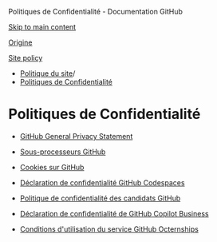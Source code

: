 Politiques de Confidentialité - Documentation GitHub

[Skip to main content](#main-content)

[Origine](/fr)

[Site policy](/fr/site-policy)

* [Politique du site](/fr/site-policy)/
* [Politiques de Confidentialité](/fr/site-policy/privacy-policies)

Politiques de Confidentialité
==========

* [GitHub General Privacy Statement](/fr/site-policy/privacy-policies/github-general-privacy-statement)

* [Sous-processeurs GitHub](/fr/site-policy/privacy-policies/github-subprocessors)

* [Cookies sur GitHub](/fr/site-policy/privacy-policies/github-cookies)

* [Déclaration de confidentialité GitHub Codespaces](/fr/site-policy/privacy-policies/github-codespaces-privacy-statement)

* [Politique de confidentialité des candidats GitHub](/fr/site-policy/privacy-policies/github-candidate-privacy-policy)

* [Déclaration de confidentialité de GitHub Copilot Business](/fr/site-policy/privacy-policies/github-copilot-business-privacy-statement)

* [Conditions d'utilisation du service GitHub Octernships](/fr/site-policy/privacy-policies/github-octernships-terms-of-service)
